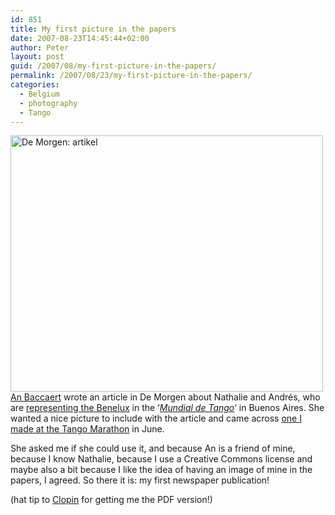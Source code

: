 ```yaml
---
id: 851
title: My first picture in the papers
date: 2007-08-23T14:45:44+02:00
author: Peter
layout: post
guid: /2007/08/my-first-picture-in-the-papers/
permalink: /2007/08/23/my-first-picture-in-the-papers/
categories:
  - Belgium
  - photography
  - Tango
---
```

[<img  width="500" src="http://farm2.static.flickr.com/1071/1211045207_0eb701b495.jpg" alt="De Morgen: artikel" height="410" />](http://www.flickr.com/photos/pforret/1211045207/ "Photo Sharing")  
[An Baccaert](http://multiblog.vrt.be/anbaccaert/) wrote an article in De Morgen about Nathalie and Andrés, who are [representing the Benelux](http://www.milonga.be/2007/08/nathalie-andres-in-buenos-aires/) in the &#8216;_[Mundial de Tango](http://www.mundialdetango.gov.ar/index_e.php)_&#8216; in Buenos Aires. She wanted a nice picture to include with the article and came across [one I made at the Tango Marathon](http://www.flickr.com/photos/pforret/541437641/in/set-72157600341420464/) in June.

She asked me if she could use it, and because An is a friend of mine, because I know Nathalie, because I use a Creative Commons license and maybe also a bit because I like the idea of having an image of mine in the papers, I agreed. So there it is: my first newspaper publication!

(hat tip to [Clopin](http://www.clopin.be/) for getting me the PDF version!)